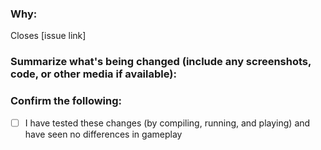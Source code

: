 <!--
Thank you for helping out with diepcustom! Please submit the form below so that we can process this request properly
-->
### Why:
<!-- If there's an existing issue for your change, please link to it in the brackets above.
 If there is not an existing issue, and this is patching a bug or inconsistency, please consider making an issue. -->
Closes [issue link]

### Summarize what's being changed (include any screenshots, code, or other media if available):
<!-- Let us know what you are changing. Share anything that could provide the most context.
If you made changes to the `content` directory, a table will populate in a comment below with links to the preview and current production articles. -->
### Confirm the following:
- [ ] I have tested these changes (by compiling, running, and playing) and have seen no differences in gameplay

